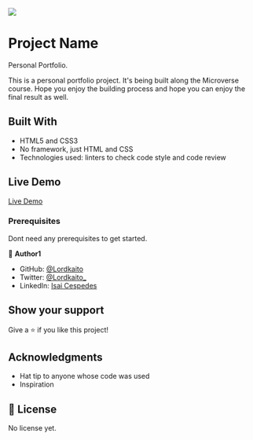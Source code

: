 ![](https://img.shields.io/badge/Microverse-blueviolet)

# Project Name

Personal Portfolio.

This is a personal portfolio project. It's being built along the Microverse course. Hope you enjoy the building process and hope you can enjoy the final result as well.


<!-- Additional description about the project and its features. -->

## Built With

- HTML5 and CSS3
- No framework, just HTML and CSS
- Technologies used: linters to check code style and code review

## Live Demo

[Live Demo](https://thirsty-wescoff-6ae9fb.netlify.app/)


### Prerequisites

Dont need any prerequisites to get started.

👤 **Author1**

- GitHub: [@Lordkaito](https://github.com/lordkaito)
- Twitter: [@Lordkaito_](https://twitter.com/Lordkaito_)
- LinkedIn: [Isai Cespedes](https://www.linkedin.com/in/isai-c%C3%A9spedes-4164a51b4/)


## Show your support

Give a ⭐️ if you like this project!

## Acknowledgments

- Hat tip to anyone whose code was used
- Inspiration

## 📝 License

No license yet.
